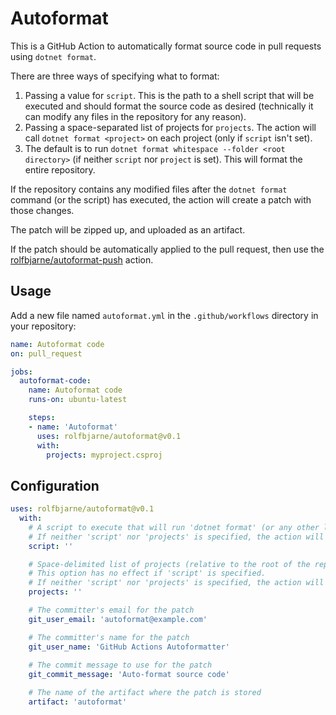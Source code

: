 # Autoformat

This is a GitHub Action to automatically format source code in pull requests using `dotnet format`.

There are three ways of specifying what to format:

1. Passing a value for `script`. This is the path to a shell script that will be executed and should format the source code as desired (technically it can modify any files in the repository for any reason).
2. Passing a space-separated list of projects for `projects`. The action will call `dotnet format <project>` on each project (only if `script` isn't set).
3. The default is to run `dotnet format whitespace --folder <root directory>` (if neither `script` nor `project` is set). This will format the entire repository.

If the repository contains any modified files after the `dotnet format` command
(or the script) has executed, the action will create a patch with those changes.

The patch will be zipped up, and uploaded as an artifact.

If the patch should be automatically applied to the pull request, then use the
[rolfbjarne/autoformat-push](https://github.com/rolfbjarne/autoformat-push)
action.

## Usage

Add a new file named `autoformat.yml` in the `.github/workflows` directory in your repository:

```yaml
name: Autoformat code
on: pull_request

jobs:
  autoformat-code:
    name: Autoformat code
    runs-on: ubuntu-latest

    steps:
    - name: 'Autoformat'
      uses: rolfbjarne/autoformat@v0.1
      with:
        projects: myproject.csproj
```

## Configuration

```yaml
uses: rolfbjarne/autoformat@v0.1
  with:
    # A script to execute that will run 'dotnet format' (or any other logic that changes any committed files)
    # If neither 'script' nor 'projects' is specified, the action will run 'dotnet format whitespace' on the entire repository.
    script: ''

    # Space-delimited list of projects (relative to the root of the repository) to format.
    # This option has no effect if 'script' is specified.
    # If neither 'script' nor 'projects' is specified, the action will run 'dotnet format whitespace' on the entire repository.
    projects: ''

    # The committer's email for the patch
    git_user_email: 'autoformat@example.com'

    # The committer's name for the patch
    git_user_name: 'GitHub Actions Autoformatter'
  
    # The commit message to use for the patch
    git_commit_message: 'Auto-format source code'

    # The name of the artifact where the patch is stored
    artifact: 'autoformat'
```

